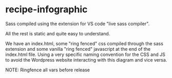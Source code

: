 # recipe-infographic

Sass compiled using the extension for VS code "live sass compiler".

All the rest is static and quite easy to understand. 

We have an index.html, some "ring fenced" css compiled through the sass extension and some vanilla "ring fenced" javascript at the end of the index.html file. Using a very specific naming convention for the CSS and JS to avoid the Wordpress website interacting with this diagram and vice versa.

NOTE: Ringfence all vars before release